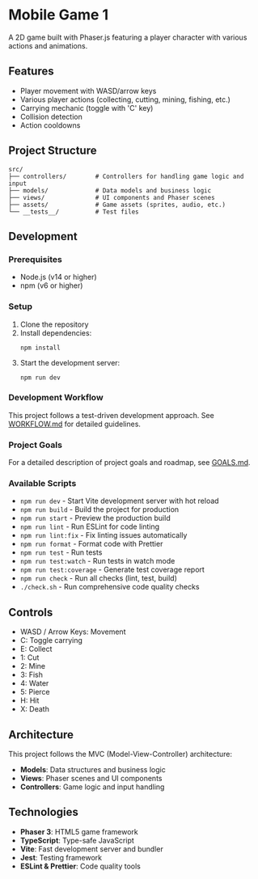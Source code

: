 # Mobile Game 1

A 2D game built with Phaser.js featuring a player character with various actions and animations.

## Features

- Player movement with WASD/arrow keys
- Various player actions (collecting, cutting, mining, fishing, etc.)
- Carrying mechanic (toggle with 'C' key)
- Collision detection
- Action cooldowns

## Project Structure

```
src/
├── controllers/        # Controllers for handling game logic and input
├── models/             # Data models and business logic
├── views/              # UI components and Phaser scenes
├── assets/             # Game assets (sprites, audio, etc.)
└── __tests__/          # Test files
```

## Development

### Prerequisites

- Node.js (v14 or higher)
- npm (v6 or higher)

### Setup

1. Clone the repository
2. Install dependencies:
   ```
   npm install
   ```
3. Start the development server:
   ```
   npm run dev
   ```

### Development Workflow

This project follows a test-driven development approach. See [WORKFLOW.md](WORKFLOW.md) for detailed guidelines.

### Project Goals

For a detailed description of project goals and roadmap, see [GOALS.md](GOALS.md).

### Available Scripts

- `npm run dev` - Start Vite development server with hot reload
- `npm run build` - Build the project for production
- `npm run start` - Preview the production build
- `npm run lint` - Run ESLint for code linting
- `npm run lint:fix` - Fix linting issues automatically
- `npm run format` - Format code with Prettier
- `npm run test` - Run tests
- `npm run test:watch` - Run tests in watch mode
- `npm run test:coverage` - Generate test coverage report
- `npm run check` - Run all checks (lint, test, build)
- `./check.sh` - Run comprehensive code quality checks

## Controls

- WASD / Arrow Keys: Movement
- C: Toggle carrying
- E: Collect
- 1: Cut
- 2: Mine
- 3: Fish
- 4: Water
- 5: Pierce
- H: Hit
- X: Death 

## Architecture

This project follows the MVC (Model-View-Controller) architecture:

- **Models**: Data structures and business logic
- **Views**: Phaser scenes and UI components
- **Controllers**: Game logic and input handling

## Technologies

- **Phaser 3**: HTML5 game framework
- **TypeScript**: Type-safe JavaScript
- **Vite**: Fast development server and bundler
- **Jest**: Testing framework
- **ESLint & Prettier**: Code quality tools